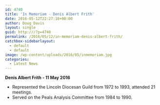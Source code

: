 ```yaml
---
id: 4740
title: 'In Memoriam - Denis Albert Frith'
date: 2016-05-12T22:27:18+00:00
author: Doug Davis
layout: single
guid: http:///?p=4740
permalink: /2016/05/12/in-memoriam-denis-albert-frith/
catchbox-sidebarlayout:
  - default
  - default
image: /wp-content/uploads/2016/05/inmemoriam.jpg
categories:
  - Latest News
---
```

**Denis Albert Frith - 11 May 2016**

  * Represented the Lincoln Diocesan Guild from 1972 to 1993, attended 21 meetings.
  * Served on the Peals Analysis Committee from 1984 to 1990.
